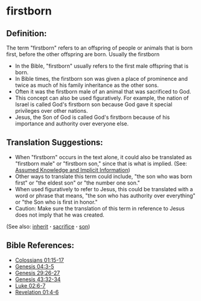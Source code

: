 # firstborn #

## Definition: ##

The term "firstborn" refers to an offspring of people or animals that is born first, before the other offspring are born. Usually the firstborn

* In the Bible, "firstborn" usually refers to the first male offspring that is born.
* In Bible times, the firstborn son was given a place of prominence and twice as much of his family inheritance as the other sons.
* Often it was the firstborn male of an animal that was sacrificed to God.
* This concept can also be used figuratively. For example, the nation of Israel is called God's firstborn son because God gave it special privileges over other nations.
* Jesus, the Son of God is called God's firstborn because of his importance and authority over everyone else.

## Translation Suggestions: ##

* When "firstborn" occurs in the text alone, it could also be translated as "firstborn male" or "firstborn son," since that is what is implied. (See: [Assumed Knowledge and Implicit Information](https://git.door43.org/Door43/en-ta-translate-vol1/src/master/content/figs_explicit.md))
* Other ways to translate this term could include,  "the son who was born first" or "the eldest son" or "the number one son."
* When used figuratively to refer to Jesus, this could be translated with a word or phrase that means, "the son who has authority over everything" or "the Son who is first in honor."
* Caution: Make sure the translation of this term in reference to Jesus does not imply that he was created.

(See also: [inherit](../kt/inherit.md) **·** [sacrifice](../other/sacrifice.md) **·** [son](../kt/son.md))

## Bible References: ##

* [Colossians 01:15-17](https://door43.org/en/bible/notes/col/01/15)
* [Genesis 04:3-5](https://door43.org/en/bible/notes/gen/04/03)
* [Genesis 29:26-27](https://door43.org/en/bible/notes/gen/29/26)
* [Genesis 43:32-34](https://door43.org/en/bible/notes/gen/43/32)
* [Luke 02:6-7](https://door43.org/en/bible/notes/luk/02/06)
* [Revelation 01:4-6](https://door43.org/en/bible/notes/rev/01/04)

